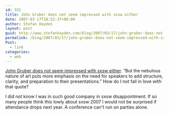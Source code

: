 ```yaml
---
id: 331
title: John Gruber does not seem impressed with sxsw either
date: 2007-03-17T18:52:37+00:00
author: Stefan Hayden
layout: post
guid: http://www.stefanhayden.com/blog/2007/03/17/john-gruber-does-not-seem-impressed-with-sxsw-either/
permalink: /blog/2007/03/17/john-gruber-does-not-seem-impressed-with-sxsw-either/
Post:
  - link
categories:
  - web
---
```

<p><a href="http://daringfireball.net/2007/03/sxsw_2007_panel">John Gruber does not seem impressed with sxsw either</a>. “But the nebulous nature of art puts more emphasis on the need for speakers to add structure, clarity, and preparation to their presentations.” How do I not fall in love with that quote? </p>
<p style="display:block; margin:10px 0px 0px 0px;">I did not know I was in such good company in sxsw disappointment. If so many people think this lowly about sxsw 2007 I would not be surprised if attendance drops next year. A conference can't run on parties alone.
</p>
